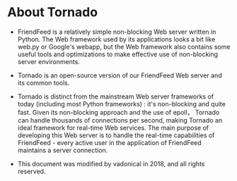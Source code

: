 # About Tornado

- FriendFeed is a relatively simple non-blocking Web server written in Python. The Web framework used by its applications looks a bit like web.py or Google's webapp, but the Web framework also contains some useful tools and optimizations to make effective use of non-blocking server environments.

- Tornado is an open-source version of our FriendFeed Web server and its common tools.

- Tornado is distinct from the mainstream Web server frameworks of today (including most Python frameworks) : it's non-blocking and quite fast. Given its non-blocking approach and the use of epoll， Tornado can handle thousands of connections per second, making Tornado an ideal framework for real-time Web services. The main purpose of developing this Web server is to handle the real-time capabilities of FriendFeed - every active user in the application of FriendFeed maintains a server connection. 

- This document was modified by vadonical in 2018, and all rights reserved.
